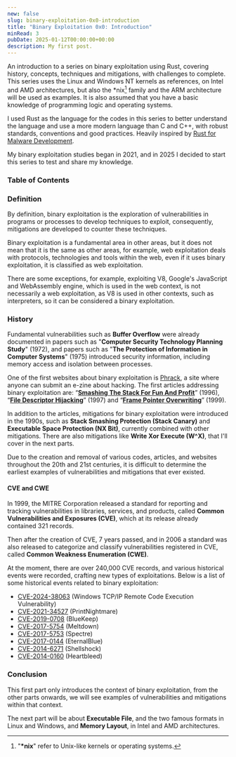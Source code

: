 ```yaml
---
new: false
slug: binary-exploitation-0x0-introduction
title: "Binary Exploitation 0x0: Introduction"
minRead: 3
pubDate: 2025-01-12T00:00:00+00:00
description: My first post.
---
```


An introduction to a series on binary exploitation using
<span class="text-[#FF5F00]">Rust</span>, covering history, concepts,
techniques and mitigations, with challenges to complete. This series uses the
Linux and Windows NT kernels as references, on Intel and AMD architectures, but
also the *nix[^1] family and the ARM architecture will be used as examples.
It is also assumed that you have a basic knowledge of programming logic and
operating systems.

I used Rust as the language for the codes in this series to better understand
the language and use a more modern language than C and C++, with robust
standards, conventions and good practices. Heavily inspired by
[Rust for Malware Development](https://envs.sh/2wi).

My binary exploitation studies began in 2021, and in 2025 I decided to start
this series to test and share my knowledge.

[^1]: "**\*nix**" refer to Unix-like kernels or operating systems.

### Table of Contents

### Definition

By definition, binary exploitation is the exploration of vulnerabilities in
programs or processes to develop techniques to exploit, consequently,
mitigations are developed to counter these techniques.

Binary exploitation is a fundamental area in other areas, but it does not mean
that it is the same as other areas, for example, web exploitation deals with
protocols, technologies and tools within the web, even if it uses binary
exploitation, it is classified as web exploitation.

There are some exceptions, for example, exploiting V8, Google's JavaScript and
WebAssembly engine, which is used in the web context, is not necessarily a web
exploitation, as V8 is used in other contexts, such as interpreters, so it can
be considered a binary exploitation.

### History

Fundamental vulnerabilities such as **Buffer Overflow** were already documented
in papers such as "**Computer Security Technology Planning Study**" (1972), and
papers such as "**The Protection of Information in Computer Systems**" (1975)
introduced security information, including memory access and isolation between
processes.

One of the first websites about binary exploitation is
[Phrack](https://phrack.org/), a site where anyone can submit an e-zine
about hacking. The first articles addressing binary exploitation are:
“**[Smashing The Stack For Fun And Profit](https://phrack.org/issues/49/14)**”
(1996), “**[File Descriptor Hijacking](https://phrack.org/issues/51/5)**”
(1997) and “**[Frame Pointer Overwriting](https://phrack.org/issues/55/8)**”
(1999).

In addition to the articles, mitigations for binary exploitation were
introduced in the 1990s, such as **Stack Smashing Protection (Stack Canary)**
and **Executable Space Protection (NX Bit)**, currently combined with other
mitigations. There are also mitigations like **Write Xor Execute (W^X)**, that
I'll cover in the next parts.

Due to the creation and removal of various codes, articles, and websites
throughout the 20th and 21st centuries, it is difficult to determine the
earliest examples of vulnerabilities and mitigations that ever existed.

#### CVE and CWE

In 1999, the MITRE Corporation released a standard for reporting and
tracking vulnerabilities in libraries, services, and products, called
**Common Vulnerabilities and Exposures (CVE)**, which at its release
already contained 321 records.

Then after the creation of CVE, 7 years passed, and in 2006 a standard was also
released to categorize and classify vulnerabilities registered in CVE, called
**Common Weakness Enumeration (CWE)**.

At the moment, there are over 240,000 CVE records, and various historical
events were recorded, crafting new types of exploitations. Below is a list of
some historical events related to binary exploitation:

- [CVE-2024-38063](https://www.cve.org/CVERecord?id=CVE-2024-38063)
    (Windows TCP/IP Remote Code Execution Vulnerability)
- [CVE-2021-34527](https://www.cve.org/CVERecord?id=CVE-2021-34527)
    (PrintNightmare)
- [CVE-2019-0708](https://www.cve.org/CVERecord?id=CVE-2019-0708)
    (BlueKeep)
- [CVE-2017-5754](https://www.cve.org/CVERecord?id=CVE-2017-5754)
    (Meltdown)
- [CVE-2017-5753](https://www.cve.org/CVERecord?id=CVE-2017-5753)
    (Spectre)
- [CVE-2017-0144](https://www.cve.org/CVERecord?id=CVE-2017-0144)
    (EternalBlue)
- [CVE-2014-6271](https://www.cve.org/CVERecord?id=CVE-2014-6271)
    (Shellshock)
- [CVE-2014-0160](https://www.cve.org/CVERecord?id=CVE-2014-0160)
    (Heartbleed)

### Conclusion

This first part only introduces the context of binary exploitation, from the
other parts onwards, we will see examples of vulnerabilities and mitigations
within that context.

The next part will be about **Executable File**, and the two famous formats in
Linux and Windows, and **Memory Layout**, in Intel and AMD architectures.

